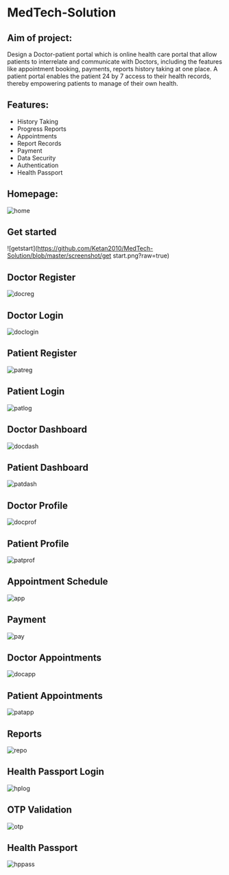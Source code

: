 # MedTech-Solution

## Aim of project:
Design a Doctor-patient portal which is online health care portal that allow patients to interrelate and communicate with Doctors, including the features like appointment booking, payments, reports history taking at one place. A patient portal enables the patient 24 by 7 access to their health records, thereby empowering patients to manage of their own health.

## Features:
*	History Taking      
*	Progress Reports
*	Appointments
*	Report Records
*	Payment
*	Data Security
*	Authentication
*	Health Passport

## Homepage:
![home](https://github.com/Ketan2010/MedTech-Solution/blob/master/screenshot/homepage.png?raw=true) 
## Get started <br>
![getstart](https://github.com/Ketan2010/MedTech-Solution/blob/master/screenshot/get start.png?raw=true) 
## Doctor Register <br>
![docreg](https://github.com/Ketan2010/MedTech-Solution/blob/master/screenshot/docreg.png?raw=true) 
## Doctor Login <br>
![doclogin](https://github.com/Ketan2010/MedTech-Solution/blob/master/screenshot/doclog.png?raw=true) 
## Patient Register <br>
![patreg](https://github.com/Ketan2010/MedTech-Solution/blob/master/screenshot/patreg.png?raw=true) 
## Patient Login <br>
![patlog](https://github.com/Ketan2010/MedTech-Solution/blob/master/screenshot/patlog.png?raw=true) 
## Doctor Dashboard <br>
![docdash](https://github.com/Ketan2010/MedTech-Solution/blob/master/screenshot/docdash.png?raw=true) 
## Patient Dashboard <br>
![patdash](https://github.com/Ketan2010/MedTech-Solution/blob/master/screenshot/patdash.png?raw=true) 
## Doctor Profile <br>
![docprof](https://github.com/Ketan2010/MedTech-Solution/blob/master/screenshot/docprof.png?raw=true) 
## Patient Profile <br>
![patprof](https://github.com/Ketan2010/MedTech-Solution/blob/master/screenshot/patprof.png?raw=true) 
## Appointment Schedule <br>
![app](https://github.com/Ketan2010/MedTech-Solution/blob/master/screenshot/appschedule.png?raw=true) 
## Payment <br>
![pay](https://github.com/Ketan2010/MedTech-Solution/blob/master/screenshot/payment.png?raw=true) 
## Doctor Appointments <br>
![docapp](https://github.com/Ketan2010/MedTech-Solution/blob/master/screenshot/docapp.png?raw=true)
## Patient Appointments <br>
![patapp](https://github.com/Ketan2010/MedTech-Solution/blob/master/screenshot/patapp.png?raw=true)
## Reports <br>
![repo](https://github.com/Ketan2010/MedTech-Solution/blob/master/screenshot/report.png?raw=true)
## Health Passport Login <br>
![hplog](https://github.com/Ketan2010/MedTech-Solution/blob/master/screenshot/helthlog.png?raw=true) 
## OTP Validation <br>
![otp](https://github.com/Ketan2010/MedTech-Solution/blob/master/screenshot/otp.png?raw=true) 
## Health Passport <br>
![hppass](https://github.com/Ketan2010/MedTech-Solution/blob/master/screenshot/hp.png?raw=true) 

